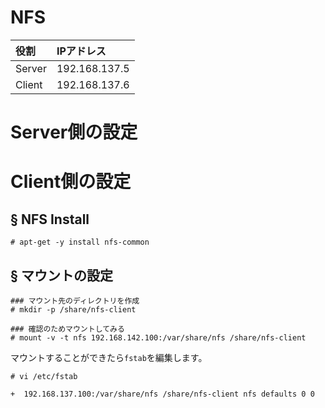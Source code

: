 # NFS
|役割|IPアドレス|
|:---|:---|
|Server|192.168.137.5|
|Client|192.168.137.6|

# Server側の設定
# Client側の設定
## § NFS Install
```
# apt-get -y install nfs-common
```
## § マウントの設定
```
### マウント先のディレクトリを作成
# mkdir -p /share/nfs-client
```
```
### 確認のためマウントしてみる
# mount -v -t nfs 192.168.142.100:/var/share/nfs /share/nfs-client
```
マウントすることができたら`fstab`を編集します。
```
# vi /etc/fstab
```
```
+  192.168.137.100:/var/share/nfs /share/nfs-client nfs defaults 0 0
```
